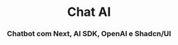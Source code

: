 <h1 align="center">
Chat AI
</h1>
<h3 align="center">
Chatbot com Next, AI SDK, OpenAI e Shadcn/UI
</h3>
